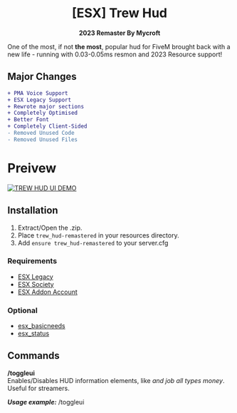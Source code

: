 <h1 align='center'>[ESX] Trew Hud </a></h1><p align='center'><b>2023 Remaster By Mycroft</b></p>

One of the most, if not **the most**, popular hud for FiveM brought back with a new life - running with 0.03-0.05ms resmon and 2023 Resource support!

## Major Changes

```diff
+ PMA Voice Support
+ ESX Legacy Support
+ Rewrote major sections
+ Completely Optimised
+ Better Font
+ Completely Client-Sided
- Removed Unused Code
- Removed Unused Files
```

# Preivew

[![TREW HUD UI DEMO](https://i.imgur.com/DyaZ6Jl.png)](https://youtu.be/u1QTJ5aHcGA)

## Installation

1. Extract/Open the .zip.
2. Place `trew_hud-remastered` in your resources directory.
3. Add `ensure trew_hud-remastered` to your server.cfg

### Requirements

- [ESX Legacy](https://github.com/esx-framework/esx_core)
- [ESX Society](https://github.com/esx-framework/esx_society)
- [ESX Addon Account](https://github.com/esx-framework/esx_addonaccount)

### Optional

- [esx_basicneeds](https://github.com/esx-framework/esx_basicneeds)
- [esx_status](https://github.com/esx-framework/esx_status)

## Commands

**/toggleui**  
Enables/Disables HUD information elements, like _and job all types money_. Useful for streamers.

_**Usage example:**_ /toggleui
